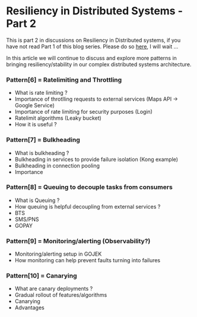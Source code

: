 # Resiliency in Distributed Systems - Part 2

This is part 2 in discussions on Resiliency in Distributed systems, if you have not read Part 1 of this blog series. Please do so [here](), I will wait ...

In this article we will continue to discuss and explore more patterns in bringing resiliency/stability in our complex distributed systems architecture.

### Pattern[6] = Ratelimiting and Throttling

- What is rate limiting ?
- Importance of throtlling requests to external services (Maps API -> Google Service)
- Importance of rate limiting for security purposes (Login)
- Ratelimit algorithms (Leaky bucket)
- How it is useful ?

### Pattern[7] = Bulkheading

- What is bulkheading ?
- Bulkheading in services to provide failure isolation (Kong example)
- Bulkheading in connection pooling 
- Importance

### Pattern[8] = Queuing to decouple tasks from consumers

- What is Queuing ?
- How queuing is helpful decoupling from external services ?
- BTS
- SMS/PNS
- GOPAY

### Pattern[9] = Monitoring/alerting (Observability?)

- Monitoring/alerting setup in GOJEK
- How monitoring can help prevent faults turning into failures

### Pattern[10] = Canarying

- What are canary deployments ?
- Gradual rollout of features/algorithms
- Canarying
- Advantages
